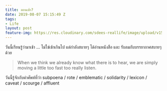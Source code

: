 ```yaml
---
title: ตอนเช้า?
date: 2019-08-07 15:15:49 Z
tags:
- Life
layout: post
feature-img: https://res.cloudinary.com/sdees-reallife/image/upload/v1555658919/sample_feature_img.png
---
```


วันนี้เรียนรู้ว่ามาเช้า ... ไม่ใช่เช้าเกินไป แต่กำลังสบายๆ ได้อ่านหนังสือ และ รับลมกับบรรยากาศสบายๆ ด้วย

> When we think we already know what there is to hear, we are simply moving a little too fast too really listen.

<i class="fa fa-child" style="color:plum"></i>

วันนี้รู้จักกับคำศัพท์ที่ว่า subpoena / rote / emblematic / solidarity / lexicon / caveat / scourge / affluent
